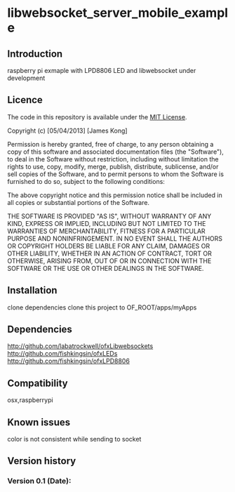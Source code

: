 libwebsocket_server_mobile_example
==================================


Introduction
------------
raspberry pi exmaple with LPD8806 LED and libwebsocket
under development

Licence
-------
The code in this repository is available under the [MIT License](https://secure.wikimedia.org/wikipedia/en/wiki/Mit_license).

Copyright (c) [05/04/2013] [James Kong]

Permission is hereby granted, free of charge, to any person obtaining a copy of this software and associated documentation files (the "Software"), to deal in the Software without restriction, including without limitation the rights to use, copy, modify, merge, publish, distribute, sublicense, and/or sell copies of the Software, and to permit persons to whom the Software is furnished to do so, subject to the following conditions:

The above copyright notice and this permission notice shall be included in all copies or substantial portions of the Software.

THE SOFTWARE IS PROVIDED "AS IS", WITHOUT WARRANTY OF ANY KIND, EXPRESS OR IMPLIED, INCLUDING BUT NOT LIMITED TO THE WARRANTIES OF MERCHANTABILITY, FITNESS FOR A PARTICULAR PURPOSE AND NONINFRINGEMENT. IN NO EVENT SHALL THE AUTHORS OR COPYRIGHT HOLDERS BE LIABLE FOR ANY CLAIM, DAMAGES OR OTHER LIABILITY, WHETHER IN AN ACTION OF CONTRACT, TORT OR OTHERWISE, ARISING FROM, OUT OF OR IN CONNECTION WITH THE SOFTWARE OR THE USE OR OTHER DEALINGS IN THE SOFTWARE.

Installation
------------
clone dependencies
clone this project to OF_ROOT/apps/myApps

Dependencies
------------

http://github.com/labatrockwell/ofxLibwebsockets
http://github.com/fishkingsin/ofxLEDs
http://github.com/fishkingsin/ofxLPD8806

Compatibility
------------
osx,raspberrypi

Known issues
------------
color is not consistent while sending to socket

Version history
------------

### Version 0.1 (Date):


